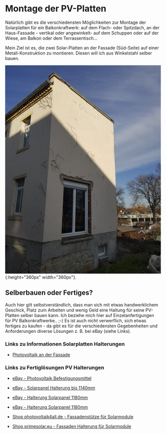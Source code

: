 # Montage der PV-Platten

Natürlich gibt es die verschiedensten Möglichkeiten zur Montage der Solarplatten für ein Balkonkraftwerk: auf dem Flach- oder Spitzdach, an der Haus-Fassade - vertikal oder angewinkelt- auf dem Schuppen oder auf der Wiese, am Balkon oder dem Terrassentisch...

Mein Ziel ist es, die zwei Solar-Platten an der Fassade (Süd-Seite) auf einer Metall-Konstruktion zu montieren. Diesen will ich aus Winkelstahl selber bauen.

![Ansicht Haus mit Fassade Südseite - aufgenommen am 27.11.2022, 13:07 Uhr -> die Sonne steht tief und der Schatten ist um diese Zeit schon sehr groß](files/pv-molules/20221127_130700.jpg 'Ansicht Haus mit Fassade Südseite'){:height="360px" width="360px"}.

## Selberbauen oder Fertiges?

Auch hier gilt selbstverständlich, dass man sich mit etwas handwerklichem Geschick, Platz zum Arbeiten und wenig Geld eine Haltung für seine PV-Platten selber bauen kann. Ich beziehe mich hier auf Einzelanfertigungen für PV Balkonkraftwerke.. ;-)
Es ist auch nicht verwerflich, sich etwas fertiges zu kaufen - da gibt es für die verschiedensten Gegebenheiten und Anforderungen diverse Lösungen z. B. bei eBay (siehe Links).

### Links zu Informationen Solarplatten Halterungen

- [Photovoltaik an der Fassade](https://www.solaranlage-ratgeber.de/photovoltaik/photovoltaik-installation/photovoltaik-an-der-fassade)

### Links zu Fertiglösungen PV Halterungen

- [eBay - Photovoltaik Befestigungsmittel](https://www.ebay.de/b/Photovoltaik-Befestigungsmittel/125063)

- [eBay - Solarpanel Halterung bis 1140mm](https://www.ebay.de/itm/295231272124)
- [eBay - Halterung Solarpanel 1180mm](https://www.ebay.de/itm/185509684244)
- [eBay - Halterung Solarpanel 1180mm](https://www.ebay.de/itm/155178307528)
- [Shop photovoltaik4all.de - Fassadenstütze für Solarmodule](https://www.photovoltaik4all.de/schletter-fassadenstuetze-light-fuer-solarmodule-1,3-bis-1,6m)
- [Shop primesolar.eu - Fassaden Halterung für Solarmodule](https://www.primesolar.eu/shop/halterung-fuer-solarmodule-bis-1070-mm-modulbreite/)
